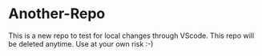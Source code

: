 # Another-Repo

This is a new repo to test for local changes through VScode.
This repo will be deleted anytime.
Use at your own risk :-)

